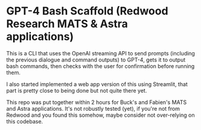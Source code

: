 # GPT-4 Bash Scaffold (Redwood Research MATS & Astra applications)
This is a CLI that uses the OpenAI streaming API to send prompts (including
the previous dialogue and command outputs) to GPT-4, gets it to output bash commands,
then checks with the user for confirmation before running them.

I also started implemented a web app version of this using Streamlit, that part is
pretty close to being done but not quite there yet.

This repo was put together within 2 hours for Buck's and Fabien's MATS and Astra
applications. It's not robustly tested (yet), if you're not from Redwood and you
found this somehow, maybe consider not over-relying on this codebase.
